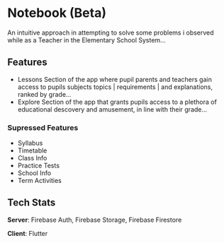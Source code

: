 # Notebook (Beta)

An intuitive approach in attempting to solve some problems i observed while as a Teacher in the Elementary School System...

## Features
- Lessons
  Section of the app where pupil parents and teachers gain access to pupils subjects topics | requirements | and explanations, ranked by grade...
- Explore
  Section of the app that grants pupils access to a plethora of educational descovery and amusement, in line with their grade...

### Supressed Features
  - Syllabus
  - Timetable
  - Class Info
  - Practice Tests
  - School Info
  - Term Activities
  
## Tech Stats
**Server**: Firebase Auth, Firebase Storage, Firebase Firestore

**Client**: Flutter
